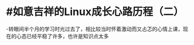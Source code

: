 #如意吉祥的Linux成长心路历程（二）
===============================
-转眼间半个月的学习时光过去了，相比较当时怀着激动而又忐忑的心情上课，现在的心态已经平稳了许多，也许是知识点太多
 